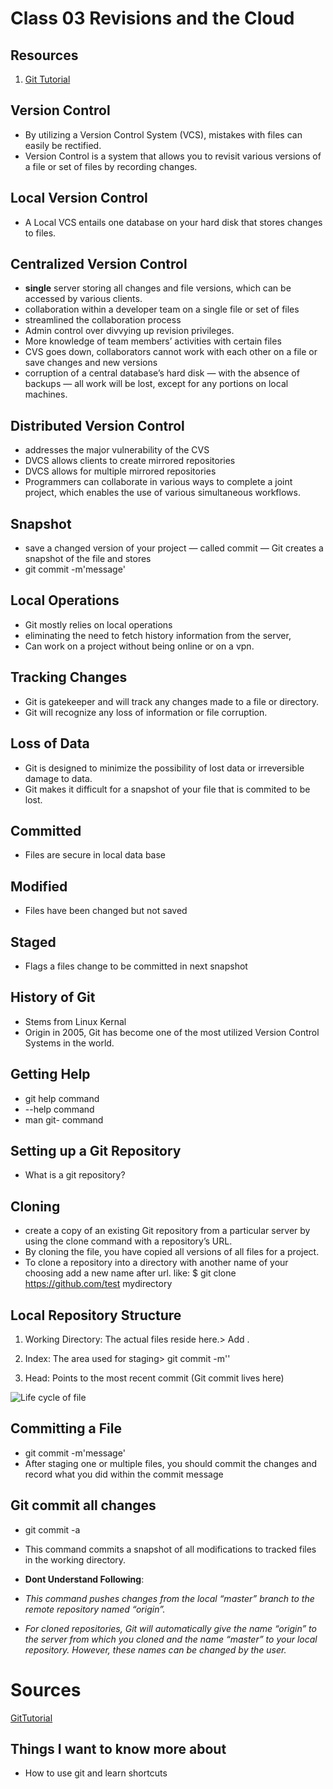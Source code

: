 
 # Class 03 Revisions and the Cloud

## Resources

1. [Git Tutorial](https://blog.udemy.com/git-tutorial-a-comprehensive-guide/)

## Version Control

- By utilizing a Version Control System (VCS), mistakes with files can easily be rectified.
- Version Control is a system that allows you to revisit various versions of a file or set of files by recording changes.

## Local Version Control

- A Local VCS entails one database on your hard disk that stores changes to files.

## Centralized Version Control

- **single** server storing all changes and file versions, which can be accessed by various clients.
- collaboration within a developer team on a single file or set of files
- streamlined the collaboration process
- Admin control over divvying up revision privileges.
- More knowledge of team members’ activities with certain files
- CVS goes down, collaborators cannot work with each other on a file or save changes and new versions
- corruption of a central database’s hard disk — with the absence of backups — all work will be lost, except for any portions on local machines.

## Distributed Version Control

- addresses the major vulnerability of the CVS
- DVCS allows clients to create mirrored repositories
- DVCS allows for multiple mirrored repositories
- Programmers can collaborate in various ways to complete a joint project, which enables the use of various simultaneous workflows.

## Snapshot

- save a changed version of your project — called commit — Git creates a snapshot of the file and stores
- git commit -m'message'

## Local Operations

- Git mostly relies on local operations
- eliminating the need to fetch history information from the server,
- Can work on a project without being online or on a vpn.

## Tracking Changes

- Git is gatekeeper and will track any changes made to a file or directory.
- Git will recognize any loss of information or file corruption.

## Loss of Data

- Git is designed to minimize the possibility of lost data or irreversible damage to data.
- Git makes it difficult for a snapshot of your file that is commited to be lost.

## Committed

- Files are secure in local data base

## Modified

- Files have been changed but not saved

## Staged

- Flags a files change to be committed in next snapshot

## History of Git

- Stems from Linux Kernal
- Origin in 2005, Git has become one of the most utilized Version Control Systems in the world.

## Getting Help

- git help command
- --help  command
- man git- command

## Setting up a Git Repository

- What is a git repository?

## Cloning

- create a copy of an existing Git repository from a particular server by using the clone command with a repository’s URL.
- By cloning the file, you have copied all versions of all files for a project.
- To clone a repository into a directory with another name of your choosing add a new name after url. like: $ git clone https://github.com/test mydirectory

## Local Repository Structure

1. Working Directory: The actual files reside here.> Add .

2. Index: The area used for staging> git commit -m''

3. Head: Points to the most recent commit (Git commit lives here)

![Life cycle of file](https://blog.udemy.com/wp-content/uploads/2015/08/image006.png)

## Committing a File

- git commit -m'message'
- After staging one or multiple files, you should commit the changes and record what you did within the commit message

## Git commit all changes
- git commit -a
- This command commits a snapshot of all modifications to tracked files in the working directory.
- **Dont Understand Following**:
- *This command pushes changes from the local “master” branch to the remote repository named “origin”.*

- *For cloned repositories, Git will automatically give the name “origin” to the server from which you cloned and the name “master” to your local repository. However, these names can be changed by the user.*

# Sources
[GitTutorial](https://blog.udemy.com/git-tutorial-a-comprehensive-guide/)

## Things I want to know more about

- How to use git and learn shortcuts















